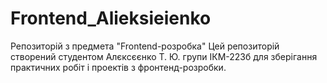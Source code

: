 # Frontend_Alieksieienko
Репозиторій з предмета "Frontend-розробка" Цей репозиторій створений студентом Алєксєєнко Т. Ю. групи ІКМ-223б для зберігання практичних робіт і проектів з фронтенд-розробки.
